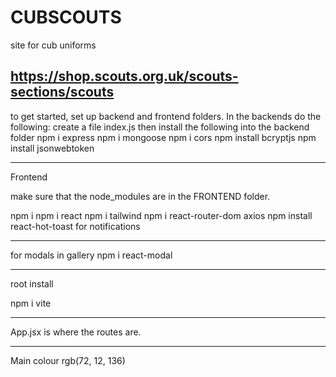 # CUBSCOUTS

site for cub uniforms

https://shop.scouts.org.uk/scouts-sections/scouts
-----------------------------------------------------
to get started, set up backend and frontend folders. In the backends do the following: 
create a file index.js
then install the following into the backend folder
npm i express
npm i mongoose
npm i cors
npm install bcryptjs
npm install jsonwebtoken

-------------------------------------------
Frontend

 

make sure that the node_modules are in the FRONTEND folder.


npm i 
npm i react
npm i tailwind
npm i react-router-dom axios
npm install react-hot-toast for notifications

--------------------------------------------------
for modals in gallery
npm i react-modal


--------------------------------------------------

root install

npm i vite

-----------------------------------
App.jsx is where the routes are.

-----------------------------------
Main colour rgb(72, 12, 136)
